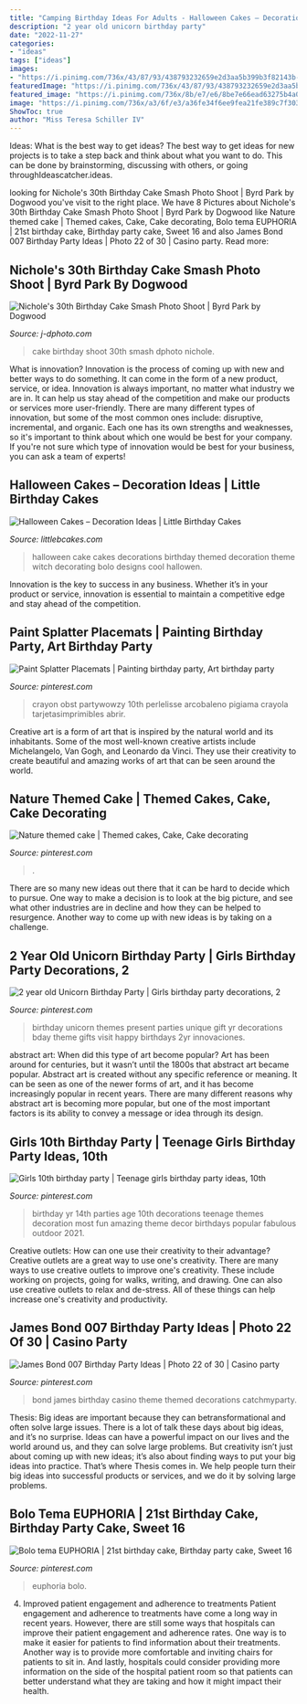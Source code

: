 ```yaml
---
title: "Camping Birthday Ideas For Adults - Halloween Cakes – Decoration Ideas"
description: "2 year old unicorn birthday party"
date: "2022-11-27"
categories:
- "ideas"
tags: ["ideas"]
images:
- "https://i.pinimg.com/736x/43/87/93/438793232659e2d3aa5b399b3f82143b--themed-cakes-kid-stuff.jpg"
featuredImage: "https://i.pinimg.com/736x/43/87/93/438793232659e2d3aa5b399b3f82143b--themed-cakes-kid-stuff.jpg"
featured_image: "https://i.pinimg.com/736x/8b/e7/e6/8be7e66ead63275b4a0d724b337dbef5.jpg"
image: "https://i.pinimg.com/736x/a3/6f/e3/a36fe34f6ee9fea21fe389c7f30394a0--th-party-birthday-party-ideas.jpg"
ShowToc: true
author: "Miss Teresa Schiller IV"
---
```



Ideas: What is the best way to get ideas?
The best way to get ideas for new projects is to take a step back and think about what you want to do. This can be done by brainstorming, discussing with others, or going throughIdeascatcher.ideas.

	

		
looking for Nichole&#039;s 30th Birthday Cake Smash Photo Shoot | Byrd Park by Dogwood you've visit to the right place. We have 8 Pictures about Nichole&#039;s 30th Birthday Cake Smash Photo Shoot | Byrd Park by Dogwood like Nature themed cake | Themed cakes, Cake, Cake decorating, Bolo tema EUPHORIA | 21st birthday cake, Birthday party cake, Sweet 16 and also James Bond 007 Birthday Party Ideas | Photo 22 of 30 | Casino party. Read more:
		
    
## Nichole&#039;s 30th Birthday Cake Smash Photo Shoot | Byrd Park By Dogwood

<img loading=lazy src="http://www.j-dphoto.com/images/uploaded/pep_0796__.jpg" onerror="this.onerror=null;this.src='https://tse2.mm.bing.net/th?id=OIP.srqOHNqE2Jhff48vNIodcwHaLG&amp;pid=15.1';" alt="Nichole&#039;s 30th Birthday Cake Smash Photo Shoot | Byrd Park by Dogwood">

_Source: j-dphoto.com_

>cake birthday shoot 30th smash dphoto nichole. 

	

What is innovation?
Innovation is the process of coming up with new and better ways to do something. It can come in the form of a new product, service, or idea. Innovation is always important, no matter what industry we are in. It can help us stay ahead of the competition and make our products or services more user-friendly.
There are many different types of innovation, but some of the most common ones include: disruptive, incremental, and organic. Each one has its own strengths and weaknesses, so it's important to think about which one would be best for your company. If you're not sure which type of innovation would be best for your business, you can ask a team of experts!

    
## Halloween Cakes – Decoration Ideas | Little Birthday Cakes

<img loading=lazy src="http://www.littlebcakes.com/wp-content/uploads/2013/08/Halloween-Cake-Decorations.jpg" onerror="this.onerror=null;this.src='https://tse1.mm.bing.net/th?id=OIP.BXQwElwqXjPBny6XEyj5bgHaKc&amp;pid=15.1';" alt="Halloween Cakes – Decoration Ideas | Little Birthday Cakes">

_Source: littlebcakes.com_

>halloween cake cakes decorations birthday themed decoration theme witch decorating bolo designs cool hallowen. 

	

Innovation is the key to success in any business. Whether it’s in your product or service, innovation is essential to maintain a competitive edge and stay ahead of the competition.

    
## Paint Splatter Placemats | Painting Birthday Party, Art Birthday Party

<img loading=lazy src="https://i.pinimg.com/736x/8b/e7/e6/8be7e66ead63275b4a0d724b337dbef5.jpg" onerror="this.onerror=null;this.src='https://tse3.mm.bing.net/th?id=OIP.LnokAZkPjaSjkxX4GJdGrgHaLD&amp;pid=15.1';" alt="Paint Splatter Placemats | Painting birthday party, Art birthday party">

_Source: pinterest.com_

>crayon obst partywowzy 10th perlelisse arcobaleno pigiama crayola tarjetasimprimibles abrir. 

	

Creative art is a form of art that is inspired by the natural world and its inhabitants. Some of the most well-known creative artists include Michelangelo, Van Gogh, and Leonardo da Vinci. They use their creativity to create beautiful and amazing works of art that can be seen around the world.

    
## Nature Themed Cake | Themed Cakes, Cake, Cake Decorating

<img loading=lazy src="https://i.pinimg.com/736x/43/87/93/438793232659e2d3aa5b399b3f82143b--themed-cakes-kid-stuff.jpg" onerror="this.onerror=null;this.src='https://tse3.mm.bing.net/th?id=OIP.DtB6bRYzrLyJwzaPxSSpywHaJ3&amp;pid=15.1';" alt="Nature themed cake | Themed cakes, Cake, Cake decorating">

_Source: pinterest.com_

>. 

	

There are so many new ideas out there that it can be hard to decide which to pursue. One way to make a decision is to look at the big picture, and see what other industries are in decline and how they can be helped to resurgence. Another way to come up with new ideas is by taking on a challenge.

    
## 2 Year Old Unicorn Birthday Party | Girls Birthday Party Decorations, 2

<img loading=lazy src="https://i.pinimg.com/736x/60/56/d2/6056d2b5acbae1fd46a9f1250f3cbecb.jpg" onerror="this.onerror=null;this.src='https://tse4.mm.bing.net/th?id=OIP.S-6XB4F5ZOczAOuhCfjUSwHaJ3&amp;pid=15.1';" alt="2 year old Unicorn Birthday Party | Girls birthday party decorations, 2">

_Source: pinterest.com_

>birthday unicorn themes present parties unique gift yr decorations bday theme gifts visit happy birthdays 2yr innovaciones. 

	

abstract art: When did this type of art become popular?
Art has been around for centuries, but it wasn’t until the 1800s that abstract art became popular. Abstract art is created without any specific reference or meaning. It can be seen as one of the newer forms of art, and it has become increasingly popular in recent years. There are many different reasons why abstract art is becoming more popular, but one of the most important factors is its ability to convey a message or idea through its design.

    
## Girls 10th Birthday Party | Teenage Girls Birthday Party Ideas, 10th

<img loading=lazy src="https://i.pinimg.com/736x/fb/18/59/fb185945fb3ccc811e435245e308d3c7--teen-birthday-parties-birthday-pins.jpg" onerror="this.onerror=null;this.src='https://tse4.mm.bing.net/th?id=OIP.fQjv5iU6Me2D5HGi5P-0IAHaJ3&amp;pid=15.1';" alt="Girls 10th birthday party | Teenage girls birthday party ideas, 10th">

_Source: pinterest.com_

>birthday yr 14th parties age 10th decorations teenage themes decoration most fun amazing theme decor birthdays popular fabulous outdoor 2021. 

	

Creative outlets: How can one use their creativity to their advantage?
Creative outlets are a great way to use one's creativity. There are many ways to use creative outlets to improve one's creativity. These include working on projects, going for walks, writing, and drawing. One can also use creative outlets to relax and de-stress. All of these things can help increase one's creativity and productivity.

    
## James Bond 007 Birthday Party Ideas | Photo 22 Of 30 | Casino Party

<img loading=lazy src="https://i.pinimg.com/736x/a3/6f/e3/a36fe34f6ee9fea21fe389c7f30394a0--th-party-birthday-party-ideas.jpg" onerror="this.onerror=null;this.src='https://tse2.mm.bing.net/th?id=OIP.VFAO2eMLUibjZO8STN1JbQHaJ3&amp;pid=15.1';" alt="James Bond 007 Birthday Party Ideas | Photo 22 of 30 | Casino party">

_Source: pinterest.com_

>bond james birthday casino theme themed decorations catchmyparty. 

	

Thesis: Big ideas are important because they can betransformational and often solve large issues.
There is a lot of talk these days about big ideas, and it’s no surprise. Ideas can have a powerful impact on our lives and the world around us, and they can solve large problems. But creativity isn’t just about coming up with new ideas; it’s also about finding ways to put your big ideas into practice. That’s where Thesis comes in. We help people turn their big ideas into successful products or services, and we do it by solving large problems.

    
## Bolo Tema EUPHORIA | 21st Birthday Cake, Birthday Party Cake, Sweet 16

<img loading=lazy src="https://i.pinimg.com/736x/fe/3d/6c/fe3d6ce5fd9b181a8a6cfd4292a8ef28.jpg" onerror="this.onerror=null;this.src='https://tse2.mm.bing.net/th?id=OIP.tw2S0l_iMDYKOBNE9aLv5wHaJ3&amp;pid=15.1';" alt="Bolo tema EUPHORIA | 21st birthday cake, Birthday party cake, Sweet 16">

_Source: pinterest.com_

>euphoria bolo. 

	

4) Improved patient engagement and adherence to treatments
Patient engagement and adherence to treatments have come a long way in recent years. However, there are still some ways that hospitals can improve their patient engagement and adherence rates. One way is to make it easier for patients to find information about their treatments. Another way is to provide more comfortable and inviting chairs for patients to sit in. And lastly, hospitals could consider providing more information on the side of the hospital patient room so that patients can better understand what they are taking and how it might impact their health.


